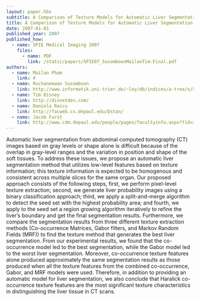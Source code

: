 ```yaml
---
layout: paper.hbs
subtitle: A Comparison of Texture Models for Automatic Liver Segmentation
title: A Comparison of Texture Models for Automatic Liver Segmentation
date: 2007-01-01
published_year: 2007
published_how:
  - name: SPIE Medical Imaging 2007
    files:
      - name: PDF
        link: /static/papers/SPIE07_SusomboonMailanTim-Final.pdf
authors:
  - name: Mailan Pham
    link: #
  - name: Ruchaneewan Susomboon
    link: http://www.informatik.uni-trier.de/~ley/db/indices/a-tree/s/Susomboon:Ruchaneewan.html
  - name: Tim Disney
    link: http://disnetdev.com/
  - name: Daniela Raicu
    link: http://facweb.cs.depaul.edu/Dstan/
  - name: Jacob Furst
    link: http://www.cdm.depaul.edu/people/pages/facultyinfo.aspx?fid=365
---
```


Automatic liver segmentation from abdominal computed tomography (CT) images based on gray levels or shape alone is
difficult because of the overlap in gray-level ranges and the variation in position and shape of the soft tissues. To address
these issues, we propose an automatic liver segmentation method that utilizes low-level features based on texture
information; this texture information is expected to be homogenous and consistent across multiple slices for the same organ.
Our proposed approach consists of the following steps, first, we perform pixel-level texture extraction; second, we generate
liver probability images using a binary classification approach; third, we apply a split-and-merge algorithm to detect the seed
set with the highest probability area; and fourth, we apply to the seed set a region growing algorithm iteratively to refine the
liver’s boundary and get the final segmentation results. Furthermore, we compare the segmentation results from three
different texture extraction methods (Co-occurrence Matrices, Gabor filters, and Markov Random Fields (MRF)) to find the
texture method that generates the best liver segmentation. From our experimental results, we found that the co-occurrence
model led to the best segmentation, while the Gabor model led to the worst liver segmentation. Moreover, co-occurrence
texture features alone produced approximately the same segmentation results as those produced when all the texture features
from the combined co-occurrence, Gabor, and MRF models were used. Therefore, in addition to providing an automatic
model for liver segmentation, we also conclude that Haralick co-occurrence texture features are the most significant texture
characteristics in distinguishing the liver tissue in CT scans.
